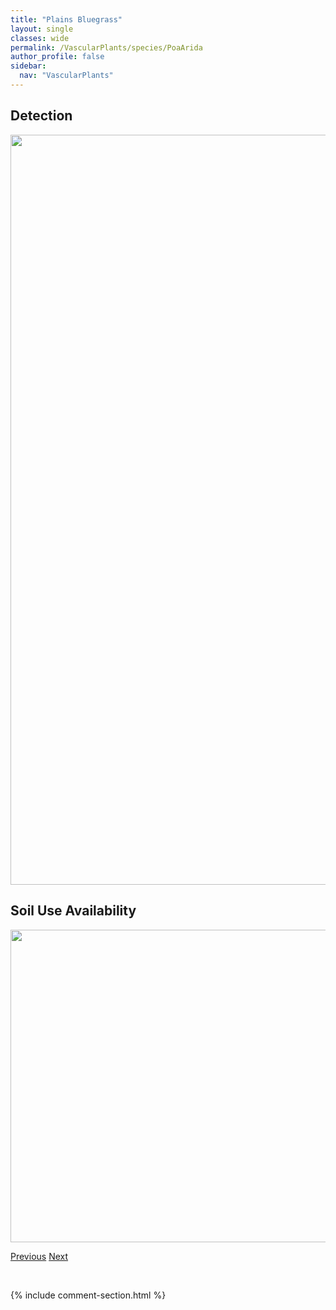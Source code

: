 ```yaml
---
title: "Plains Bluegrass"
layout: single
classes: wide
permalink: /VascularPlants/species/PoaArida
author_profile: false
sidebar:
  nav: "VascularPlants"
---
```


<h2>Detection</h2>

<a href="https://drive.google.com/uc?export=view&id=1LMvf_MwZSULNoTRtc_IYidESx5z1Z9L2">
<img src="https://drive.google.com/uc?export=view&id=1LMvf_MwZSULNoTRtc_IYidESx5z1Z9L2" height = "1200" width = "800">
</a>


<h2>Soil Use Availability</h2>

<a href="https://drive.google.com/uc?export=view&id=10LuCPEdJHpP1xYWknK9pdynDZ7HJ759E">
<img src="https://drive.google.com/uc?export=view&id=10LuCPEdJHpP1xYWknK9pdynDZ7HJ759E" height = "500" width = "1000">
</a>


<a href="/DevelopmentWebsite/VascularPlants/species/PoaArctica" class="pagination--pager" title="Poa arctica">Previous</a> <a href="/DevelopmentWebsite/VascularPlants/species/PoaCompressa" class="pagination--pager" title="Poa compressa">Next</a>

<p>&nbsp;</p>

{% include comment-section.html %}
